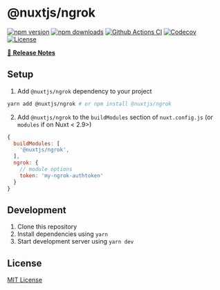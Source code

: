 # @nuxtjs/ngrok

[![npm version][npm-version-src]][npm-version-href]
[![npm downloads][npm-downloads-src]][npm-downloads-href]
[![Github Actions CI][github-actions-ci-src]][github-actions-ci-href]
[![Codecov][codecov-src]][codecov-href]
[![License][license-src]][license-href]

[📖 **Release Notes**](./CHANGELOG.md)

## Setup

1. Add `@nuxtjs/ngrok` dependency to your project

```bash
yarn add @nuxtjs/ngrok # or npm install @nuxtjs/ngrok
```

2. Add `@nuxtjs/ngrok` to the `buildModules` section of `nuxt.config.js` (or `modules` if on Nuxt < 2.9>)

```js
{
  buildModules: [
    '@nuxtjs/ngrok',
  ],
  ngrok: {
    // module options
    token: 'my-ngrok-authtoken'
  }
}
```

## Development

1. Clone this repository
2. Install dependencies using `yarn`
3. Start development server using `yarn dev`

## License

[MIT License](./LICENSE)

<!-- Badges -->
[npm-version-src]: https://img.shields.io/npm/v/@nuxtjs/ngrok/latest.svg
[npm-version-href]: https://npmjs.com/package/@nuxtjs/ngrok

[npm-downloads-src]: https://img.shields.io/npm/dm/@nuxtjs/ngrok.svg
[npm-downloads-href]: https://npmjs.com/package/@nuxtjs/ngrok

[github-actions-ci-src]: https://github.com/nuxt-community/ngrok-module/workflows/ci/badge.svg
[github-actions-ci-href]: https://github.com/nuxt-community/ngrok-module/actions?query=workflow%3Aci

[codecov-src]: https://img.shields.io/codecov/c/github/nuxt-community/ngrok-module.svg
[codecov-href]: https://codecov.io/gh/nuxt-community/ngrok-module

[license-src]: https://img.shields.io/npm/l/@nuxtjs/ngrok.svg
[license-href]: https://npmjs.com/package/@nuxtjs/ngrok
